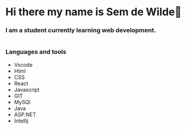 # Hi there my name is Sem de Wilde👋

### I am a student currently learning web development.
#

### Languages and tools

- Vscode
- Html
- CSS
- React
- Javascript
- GIT
- MySQl
- Java
- ASP.NET
- Intellij 
